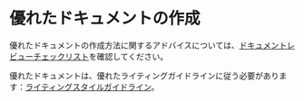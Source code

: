 # 優れたドキュメントの作成

優れたドキュメントの作成方法に関するアドバイスについては、[ドキュメントレビューチェックリスト](../../code-reviews/recipes/markdown.md#code-review-checklist)を確認してください。

優れたドキュメントは、優れたライティングガイドラインに従う必要があります：[ライティングスタイルガイドライン](../../code-reviews/recipes/markdown.md#writing-style-guidelines)。
